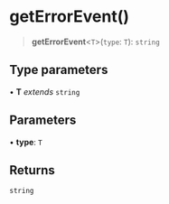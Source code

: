# getErrorEvent()

> **getErrorEvent**\<`T`\>(`type`: `T`): `string`

## Type parameters

• **T** *extends* `string`

## Parameters

• **type**: `T`

## Returns

`string`
